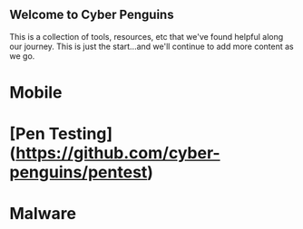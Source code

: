 ## Welcome to Cyber Penguins

This is a collection of tools, resources, etc that we've found helpful along our journey. This is just the start...and we'll continue to add more content as we go.

# Mobile

# [Pen Testing] (https://github.com/cyber-penguins/pentest)

# Malware 

